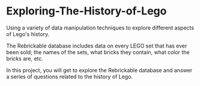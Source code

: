 # Exploring-The-History-of-Lego
Using a variety of data manipulation techniques to explore different aspects of Lego's history.

The Rebrickable database includes data on every LEGO set that has ever been sold; the names of the sets, what bricks they contain, what color the bricks are, etc.

In this project, you will get to explore the Rebrickable database and answer a series of questions related to the history of Lego.
